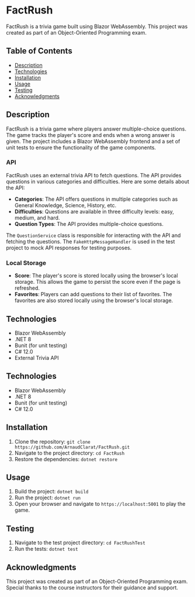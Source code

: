# FactRush

FactRush is a trivia game built using Blazor WebAssembly. This project was created as part of an Object-Oriented Programming exam.

## Table of Contents
- [Description](#description)
- [Technologies](#technologies)
- [Installation](#installation)
- [Usage](#usage)
- [Testing](#testing)
- [Acknowledgments](#acknowledgments)

## Description
FactRush is a trivia game where players answer multiple-choice questions. The game tracks the player's score and ends when a wrong answer is given. The project includes a Blazor WebAssembly frontend and a set of unit tests to ensure the functionality of the game components.

### API
FactRush uses an external trivia API to fetch questions. The API provides questions in various categories and difficulties. Here are some details about the API:

- **Categories**: The API offers questions in multiple categories such as General Knowledge, Science, History, etc.
- **Difficulties**: Questions are available in three difficulty levels: easy, medium, and hard.
- **Question Types**: The API provides multiple-choice questions.

The `QuestionService` class is responsible for interacting with the API and fetching the questions. The `FakeHttpMessageHandler` is used in the test project to mock API responses for testing purposes.

### Local Storage
- **Score**: The player's score is stored locally using the browser's local storage. This allows the game to persist the score even if the page is refreshed.
- **Favorites**: Players can add questions to their list of favorites. The favorites are also stored locally using the browser's local storage.

## Technologies
- Blazor WebAssembly
- .NET 8
- Bunit (for unit testing)
- C# 12.0
- External Trivia API

## Technologies
- Blazor WebAssembly
- .NET 8
- Bunit (for unit testing)
- C# 12.0

## Installation
1. Clone the repository: `git clone https://github.com/ArnaudClarat/FactRush.git`
3. Navigate to the project directory: `cd FactRush`
5. Restore the dependencies: `dotnet restore`

## Usage
1. Build the project: `dotnet build`
3. Run the project: `dotnet run`
5. Open your browser and navigate to `https://localhost:5001` to play the game.

## Testing
1. Navigate to the test project directory: `cd FactRushTest`
3. Run the tests: `dotnet test`

## Acknowledgments
This project was created as part of an Object-Oriented Programming exam. Special thanks to the course instructors for their guidance and support.
